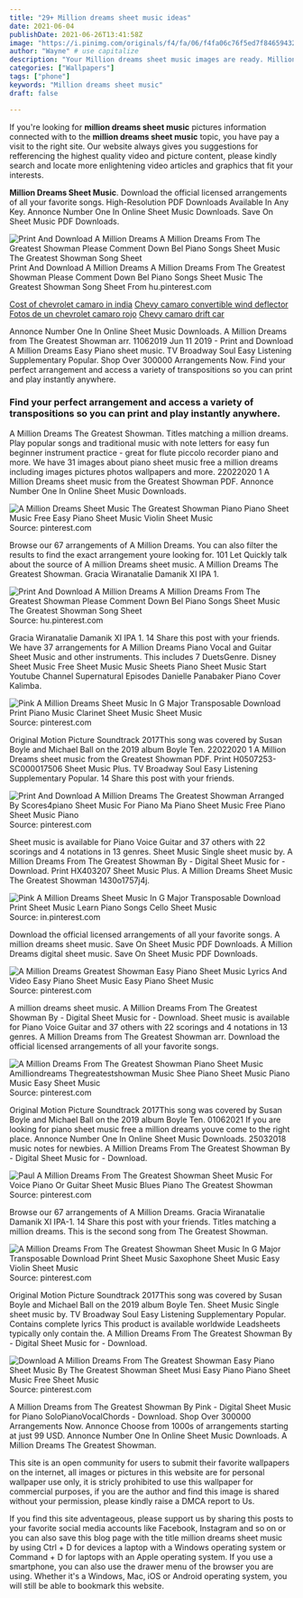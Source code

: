 ```yaml
---
title: "29+ Million dreams sheet music ideas"
date: 2021-06-04
publishDate: 2021-06-26T13:41:58Z
image: "https://i.pinimg.com/originals/f4/fa/06/f4fa06c76f5ed7f846594326d2eed498.png"
author: "Wayne" # use capitalize
description: "Your Million dreams sheet music images are ready. Million dreams sheet music are a topic that is being searched for and liked by netizens today. You can Download the Million dreams sheet music files here. Download all free photos."
categories: ["Wallpapers"]
tags: ["phone"]
keywords: "Million dreams sheet music"
draft: false

---
```


If you're looking for **million dreams sheet music** pictures information connected with to the **million dreams sheet music** topic, you have pay a visit to the right  site.  Our website always  gives you  suggestions  for refferencing  the highest  quality video and picture  content, please kindly search and locate more enlightening video articles and graphics  that fit your interests.

**Million Dreams Sheet Music**. Download the official licensed arrangements of all your favorite songs. High-Resolution PDF Downloads Available In Any Key. Annonce Number One In Online Sheet Music Downloads. Save On Sheet Music PDF Downloads.

![Print And Download A Million Dreams A Million Dreams From The Greatest Showman Please Comment Down Bel Piano Songs Sheet Music The Greatest Showman Song Sheet](https://i.pinimg.com/originals/85/28/6b/85286bbc2b99f2d401b9ab1828bfb205.jpg "Print And Download A Million Dreams A Million Dreams From The Greatest Showman Please Comment Down Bel Piano Songs Sheet Music The Greatest Showman Song Sheet")
Print And Download A Million Dreams A Million Dreams From The Greatest Showman Please Comment Down Bel Piano Songs Sheet Music The Greatest Showman Song Sheet From hu.pinterest.com

[Cost of chevrolet camaro in india](/cost-of-chevrolet-camaro-in-india/)
[Chevy camaro convertible wind deflector](/chevy-camaro-convertible-wind-deflector/)
[Fotos de un chevrolet camaro rojo](/fotos-de-un-chevrolet-camaro-rojo/)
[Chevy camaro drift car](/chevy-camaro-drift-car/)

Annonce Number One In Online Sheet Music Downloads. A Million Dreams from The Greatest Showman arr. 11062019 Jun 11 2019 - Print and Download A Million Dreams Easy Piano sheet music. TV Broadway Soul Easy Listening Supplementary Popular. Shop Over 300000 Arrangements Now. Find your perfect arrangement and access a variety of transpositions so you can print and play instantly anywhere.

### Find your perfect arrangement and access a variety of transpositions so you can print and play instantly anywhere.

A Million Dreams The Greatest Showman. Titles matching a million dreams. Play popular songs and traditional music with note letters for easy fun beginner instrument practice - great for flute piccolo recorder piano and more. We have 31 images about piano sheet music free a million dreams including images pictures photos wallpapers and more. 22022020 1 A Million Dreams sheet music from the Greatest Showman PDF. Annonce Number One In Online Sheet Music Downloads.


![A Million Dreams Sheet Music The Greatest Showman Piano Piano Sheet Music Free Easy Piano Sheet Music Violin Sheet Music](https://i.pinimg.com/736x/cc/99/a5/cc99a5a0166e4239cbcffe6c02e34cb8.jpg "A Million Dreams Sheet Music The Greatest Showman Piano Piano Sheet Music Free Easy Piano Sheet Music Violin Sheet Music")
Source: pinterest.com

Browse our 67 arrangements of A Million Dreams. You can also filter the results to find the exact arrangement youre looking for. 101 Let Quickly talk about the source of A million Dreams sheet music. A Million Dreams The Greatest Showman. Gracia Wiranatalie Damanik XI IPA 1.

![Print And Download A Million Dreams A Million Dreams From The Greatest Showman Please Comment Down Bel Piano Songs Sheet Music The Greatest Showman Song Sheet](https://i.pinimg.com/originals/85/28/6b/85286bbc2b99f2d401b9ab1828bfb205.jpg "Print And Download A Million Dreams A Million Dreams From The Greatest Showman Please Comment Down Bel Piano Songs Sheet Music The Greatest Showman Song Sheet")
Source: hu.pinterest.com

Gracia Wiranatalie Damanik XI IPA 1. 14 Share this post with your friends. We have 37 arrangements for A Million Dreams Piano Vocal and Guitar Sheet Music and other instruments. This includes 7 DuetsGenre. Disney Sheet Music Free Sheet Music Music Sheets Piano Sheet Music Start Youtube Channel Supernatural Episodes Danielle Panabaker Piano Cover Kalimba.

![Pink A Million Dreams Sheet Music In G Major Transposable Download Print Piano Music Clarinet Sheet Music Sheet Music](https://i.pinimg.com/originals/09/db/77/09db77a18ba80cdc587878683cfbc5dd.gif "Pink A Million Dreams Sheet Music In G Major Transposable Download Print Piano Music Clarinet Sheet Music Sheet Music")
Source: pinterest.com

Original Motion Picture Soundtrack 2017This song was covered by Susan Boyle and Michael Ball on the 2019 album Boyle Ten. 22022020 1 A Million Dreams sheet music from the Greatest Showman PDF. Print H0507253-SC000017506 Sheet Music Plus. TV Broadway Soul Easy Listening Supplementary Popular. 14 Share this post with your friends.

![Print And Download A Million Dreams The Greatest Showman Arranged By Scores4piano Sheet Music For Piano Ma Piano Sheet Music Free Piano Sheet Music Piano](https://i.pinimg.com/originals/cc/ba/dd/ccbadd5bcf105323feffac24f7dd32c4.jpg "Print And Download A Million Dreams The Greatest Showman Arranged By Scores4piano Sheet Music For Piano Ma Piano Sheet Music Free Piano Sheet Music Piano")
Source: pinterest.com

Sheet music is available for Piano Voice Guitar and 37 others with 22 scorings and 4 notations in 13 genres. Sheet Music Single sheet music by. A Million Dreams From The Greatest Showman By - Digital Sheet Music for - Download. Print HX403207 Sheet Music Plus. A Million Dreams Sheet Music The Greatest Showman 1430o1757j4j.

![Pink A Million Dreams Sheet Music In G Major Transposable Download Print Sheet Music Learn Piano Songs Cello Sheet Music](https://i.pinimg.com/originals/ea/88/3a/ea883af1370d2619fa438e92290b27d0.gif "Pink A Million Dreams Sheet Music In G Major Transposable Download Print Sheet Music Learn Piano Songs Cello Sheet Music")
Source: in.pinterest.com

Download the official licensed arrangements of all your favorite songs. A million dreams sheet music. Save On Sheet Music PDF Downloads. A Million Dreams digital sheet music. Save On Sheet Music PDF Downloads.

![A Million Dreams Greatest Showman Easy Piano Sheet Music Lyrics And Video Easy Piano Sheet Music Easy Piano Sheet Music](https://i.pinimg.com/originals/12/0e/15/120e15c3e909c0c947e89af5ec821292.png "A Million Dreams Greatest Showman Easy Piano Sheet Music Lyrics And Video Easy Piano Sheet Music Easy Piano Sheet Music")
Source: pinterest.com

A million dreams sheet music. A Million Dreams From The Greatest Showman By - Digital Sheet Music for - Download. Sheet music is available for Piano Voice Guitar and 37 others with 22 scorings and 4 notations in 13 genres. A Million Dreams from The Greatest Showman arr. Download the official licensed arrangements of all your favorite songs.

![A Million Dreams From The Greatest Showman Piano Sheet Music Amilliondreams Thegreatestshowman Music Shee Piano Sheet Music Piano Music Easy Sheet Music](https://i.pinimg.com/originals/32/04/92/32049297d286c06201a0664be629b7c3.png "A Million Dreams From The Greatest Showman Piano Sheet Music Amilliondreams Thegreatestshowman Music Shee Piano Sheet Music Piano Music Easy Sheet Music")
Source: pinterest.com

Original Motion Picture Soundtrack 2017This song was covered by Susan Boyle and Michael Ball on the 2019 album Boyle Ten. 01062021 If you are looking for piano sheet music free a million dreams youve come to the right place. Annonce Number One In Online Sheet Music Downloads. 25032018 music notes for newbies. A Million Dreams From The Greatest Showman By - Digital Sheet Music for - Download.

![Paul A Million Dreams From The Greatest Showman Sheet Music For Voice Piano Or Guitar Sheet Music Blues Piano The Greatest Showman](https://i.pinimg.com/originals/f8/52/cc/f852ccfdf164fb7b37a6f61c57f8d332.png "Paul A Million Dreams From The Greatest Showman Sheet Music For Voice Piano Or Guitar Sheet Music Blues Piano The Greatest Showman")
Source: pinterest.com

Browse our 67 arrangements of A Million Dreams. Gracia Wiranatalie Damanik XI IPA-1. 14 Share this post with your friends. Titles matching a million dreams. This is the second song from The Greatest Showman.

![A Million Dreams From The Greatest Showman Sheet Music In G Major Transposable Download Print Sheet Music Saxophone Sheet Music Easy Violin Sheet Music](https://i.pinimg.com/originals/a5/62/34/a562341ffcd1bec84cef19e884df1285.gif "A Million Dreams From The Greatest Showman Sheet Music In G Major Transposable Download Print Sheet Music Saxophone Sheet Music Easy Violin Sheet Music")
Source: pinterest.com

Original Motion Picture Soundtrack 2017This song was covered by Susan Boyle and Michael Ball on the 2019 album Boyle Ten. Sheet Music Single sheet music by. TV Broadway Soul Easy Listening Supplementary Popular. Contains complete lyrics This product is available worldwide Leadsheets typically only contain the. A Million Dreams From The Greatest Showman By - Digital Sheet Music for - Download.

![Download A Million Dreams From The Greatest Showman Easy Piano Sheet Music By The Greatest Showman Sheet Musi Easy Piano Piano Sheet Music Free Sheet Music](https://i.pinimg.com/originals/f4/fa/06/f4fa06c76f5ed7f846594326d2eed498.png "Download A Million Dreams From The Greatest Showman Easy Piano Sheet Music By The Greatest Showman Sheet Musi Easy Piano Piano Sheet Music Free Sheet Music")
Source: pinterest.com

A Million Dreams from The Greatest Showman By Pink - Digital Sheet Music for Piano SoloPianoVocalChords - Download. Shop Over 300000 Arrangements Now. Annonce Choose from 1000s of arrangements starting at just 99 USD. Annonce Number One In Online Sheet Music Downloads. A Million Dreams The Greatest Showman.

This site is an open community for users to submit their favorite wallpapers on the internet, all images or pictures in this website are for personal wallpaper use only, it is stricly prohibited to use this wallpaper for commercial purposes, if you are the author and find this image is shared without your permission, please kindly raise a DMCA report to Us.

If you find this site adventageous, please support us by sharing this posts to your favorite social media accounts like Facebook, Instagram and so on or you can also save this blog page with the title million dreams sheet music by using Ctrl + D for devices a laptop with a Windows operating system or Command + D for laptops with an Apple operating system. If you use a smartphone, you can also use the drawer menu of the browser you are using. Whether it's a Windows, Mac, iOS or Android operating system, you will still be able to bookmark this website.
